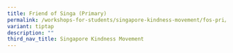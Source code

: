 ```yaml
---
title: Friend of Singa (Primary)
permalink: /workshops-for-students/singapore-kindness-movement/fos-pri/
variant: tiptap
description: ""
third_nav_title: Singapore Kindness Movement
---
```

